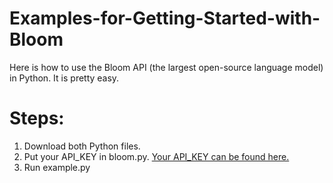 # Examples-for-Getting-Started-with-Bloom
Here is how to use the Bloom API (the largest open-source language model) in Python. It is pretty easy.

# Steps:
1. Download both Python files. 
2. Put your API_KEY in bloom.py. [Your API_KEY can be found here.](https://huggingface.co/settings/tokens)
3. Run example.py
